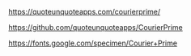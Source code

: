 https://quoteunquoteapps.com/courierprime/

https://github.com/quoteunquoteapps/CourierPrime

https://fonts.google.com/specimen/Courier+Prime